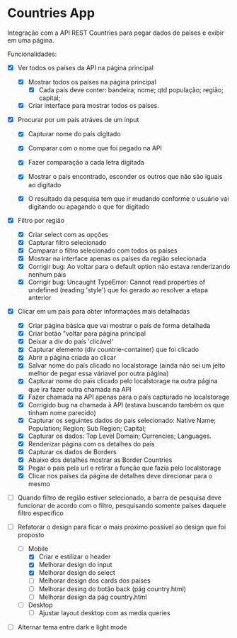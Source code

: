 # Countries App

Integração com a API REST Countries para pegar dados de países e exibir em uma página.

Funcionalidades:

- [x] Ver todos os países da API na página principal 
  - [x] Mostrar todos os países na página principal
    - [x] Cada país deve conter: bandeira; nome; qtd população; região; capital;
  - [x] Criar interface para mostrar todos os países.

- [x] Procurar por um país atráves de um input
  - [x] Capturar nome do país digitado
  - [x] Comparar com o nome que foi pegado na API
  - [x] Fazer comparação a cada letra digitada
  - [x] Mostrar o país encontrado, esconder os outros que não são iguais ao digitado
  - [x] O resultado da pesquisa tem que ir mudando conforme o usuário vai digitando ou apagando o que for digitado


- [x] Filtro por região
  - [x] Criar select com as opções
  - [x] Capturar filtro selecionado
  - [x] Comparar o filtro selecionado com todos os países
  - [x] Mostrar na interface apenas os países da região selecionada
  - [x] Corrigir bug: Ao voltar para o default option não estava renderizando nenhum páis
  - [x] Corrigir bug: Uncaught TypeError: Cannot read properties of undefined (reading 'style') que foi gerado ao resolver a etapa anterior

- [x] Clicar em um país para obter informações mais detalhadas
  - [x] Criar página básica que vai mostrar o país de forma detalhada
  - [x] Criar botão "voltar para página principal
  - [x] Deixar a div do país 'clicável'
  - [x] Capturar elemento (div countrie-container) que foi clicado
  - [x] Abrir a página criada ao clicar
  - [x] Salvar nome do país clicado no localstorage (ainda não sei um jeito melhor de pegar essa váriavel por outra página)
  - [x] Capturar nome do pais clicado pelo localstorage na outra página que ira fazer outra chamada na API
  - [x] Fazer chamada na API apenas para o país capturado no localstorage
  - [x] Corrigido bug na chamada à API (estava buscando também os que tinham nome parecido)
  - [x] Capturar os seguintes dados do país selecionado: Native Name; Population; Region; Sub Region; Capital; 
  - [x] Capturar os dados: Top Level Domain; Currencies; Languages.
  - [x] Renderizar página com os detalhes do pais
  - [x] Capturar os dados de Borders
  - [x] Abaixo dos detalhes mostrar as Border Countries
  - [x] Pegar o país pela url e retirar a função que fazia pelo localstorage
  - [x] Clicar nos países da página de detalhes deve direcionar para o mesmo

- [ ] Quando filtro de região estiver selecionado, a barra de pesquisa deve funcionar de acordo com o filtro, pesquisando somente países daquele filtro específico

- [ ] Refatorar o design para ficar o mais próximo possível ao design que foi proposto
  - [ ] Mobile
    - [x] Criar e estilizar o header
    - [x] Melhorar design do input
    - [x] Melhorar design do select
    - [ ] Melhorar design dos cards dos países
    - [ ] Melhorar desing do botão back (pág country.html)
    - [ ] Melhorar design da pág country.html
  - [ ] Desktop
    - [ ] Ajustar layout desktop com as media queries

- [ ] Alternar tema entre dark e light mode